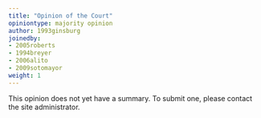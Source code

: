 ```yaml
---
title: "Opinion of the Court"
opiniontype: majority opinion
author: 1993ginsburg
joinedby:
- 2005roberts
- 1994breyer
- 2006alito
- 2009sotomayor
weight: 1
---
```

This opinion does not yet have a summary. To submit one, please contact the site administrator.